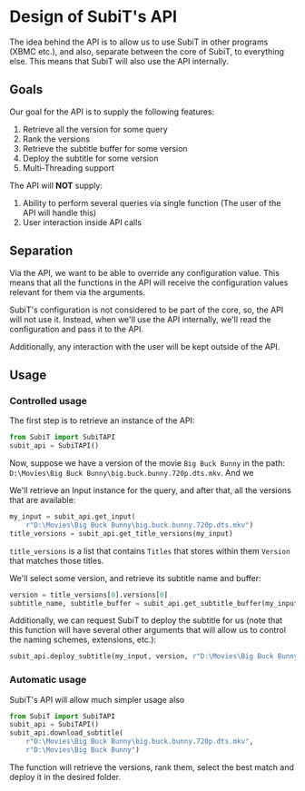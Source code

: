 # Design of SubiT's API

The idea behind the API is to allow us to use SubiT in other programs (XBMC etc.), 
and also, separate between the core of SubiT, to everything else. This means that
SubiT will also use the API internally.

## Goals

Our goal for the API is to supply the following features:

1. Retrieve all the version for some query
2. Rank the versions
3. Retrieve the subtitle buffer for some version
4. Deploy the subtitle for some version
5. Multi-Threading support

The API will **NOT** supply:

1. Ability to perform several queries via single function (The user of the API 
will handle this)
2. User interaction inside API calls

## Separation

Via the API, we want to be able to override any configuration value. This means
that all the functions in the API will receive the configuration values relevant
for them via the arguments.

SubiT's configuration is not considered to be part of the core, so, the API will
not use it. Instead, when we'll use the API internally, we'll read the 
configuration and pass it to the API.

Additionally, any interaction with the user will be kept outside of the API.

## Usage

### Controlled usage

The first step is to retrieve an instance of the API:
```python
from SubiT import SubiTAPI
subit_api = SubiTAPI()
```

Now, suppose we have a version of the movie `Big Buck Bunny` in the path: 
`D:\Movies\Big Buck Bunny\big.buck.bunny.720p.dts.mkv`. And we 

We'll retrieve an Input instance for the query, and after that, all the versions
that are available:

```python
my_input = subit_api.get_input(
    r"D:\Movies\Big Buck Bunny\big.buck.bunny.720p.dts.mkv")
title_versions = subit_api.get_title_versions(my_input)
```

`title_versions` is a list that contains `Titles` that stores within them `Version`
that matches those titles.

We'll select some version, and retrieve its subtitle name and buffer:

```python
version = title_versions[0].versions[0]
subtitle_name, subtitle_buffer = subit_api.get_subtitle_buffer(my_input, version)
```

Additionally, we can request SubiT to deploy the subtitle for us (note that 
this function will have several other arguments that will allow us to control
the naming schemes, extensions, etc.):

```python
subit_api.deploy_subtitle(my_input, version, r"D:\Movies\Big Buck Bunny")
```

### Automatic usage

SubiT's API will allow much simpler usage also

```python
from SubiT import SubiTAPI
subit_api = SubiTAPI()
subit_api.download_subtitle(
    r"D:\Movies\Big Buck Bunny\big.buck.bunny.720p.dts.mkv",
    r"D:\Movies\Big Buck Bunny")
```

The function will retrieve the versions, rank them, select the best match and 
deploy it in the desired folder.